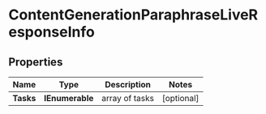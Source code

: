 # ContentGenerationParaphraseLiveResponseInfo


## Properties

| Name | Type | Description | Notes |
|------------ | ------------- | ------------- | -------------|
**Tasks** | **IEnumerable<ContentGenerationParaphraseLiveTaskInfo>** | array of tasks |[optional]|
